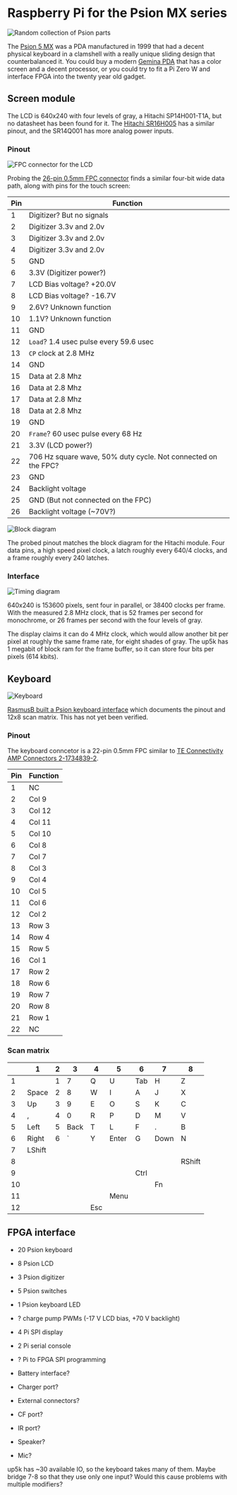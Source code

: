 # Raspberry Pi for the Psion MX series
![Random collection of Psion parts](images/psion-parts.jpg)

The [Psion 5 MX](https://en.wikipedia.org/wiki/Psion_Series_5) was a
PDA manufactured in 1999 that had a decent physical keyboard in a clamshell
with a really unique sliding design that counterbalanced it.
You could buy a modern [Gemina PDA](https://www.www3.planetcom.co.uk/gemini-pda)
that has a color screen and a decent processor, or you could try to
fit a Pi Zero W and interface FPGA into the twenty year old gadget.

## Screen module

The LCD is 640x240 with four levels of gray, a Hitachi SP14H001-T1A,
but no datasheet has been found for it.  The [Hitachi SR16H005](datasheets/SR16H005.pdf) has a similar pinout, and the SR14Q001 has more analog power inputs.


### Pinout

![FPC connector for the LCD](images/lcd-pinout.jpg)

Probing the [26-pin 0.5mm FPC connector](https://www.digikey.com/en/products/detail/amphenol-icc-fci/F32R-1A7H1-11026/11564654)
finds a similar four-bit wide data path, along with pins for the touch screen:

| Pin | Function |
| -|- |
|  1 | Digitizer? But no signals |
|  2 | Digitizer 3.3v and 2.0v |
|  3 | Digitizer 3.3v and 2.0v |
|  4 | Digitizer 3.3v and 2.0v |
|  5 | GND |
|  6 | 3.3V (Digitizer power?) |
|  7 | LCD Bias voltage? +20.0V |
|  8 | LCD Bias voltage? -16.7V |
|  9 | 2.6V? Unknown function |
| 10 | 1.1V? Unknown function |
| 11 | GND |
| 12 | `Load`? 1.4 usec pulse every 59.6 usec |
| 13 | `CP` clock at 2.8 MHz |
| 14 | GND |
| 15 | Data at 2.8 Mhz |
| 16 | Data at 2.8 Mhz |
| 17 | Data at 2.8 Mhz |
| 18 | Data at 2.8 Mhz |
| 19 | GND |
| 20 | `Frame`? 60 usec pulse every 68 Hz |
| 21 | 3.3V (LCD power?) |
| 22 | 706 Hz square wave, 50% duty cycle. Not connected on the FPC? |
| 23 | GND |
| 24 | Backlight voltage |
| 25 | GND (But not connected on the FPC) |
| 26 | Backlight voltage (~70V?) |

![Block diagram](datasheets/SR16H005-blockdiagram.png)

The probed pinout matches the block diagram for the Hitachi module.
Four data pins, a high speed pixel clock, a latch roughly every 640/4 clocks,
and a frame roughly every 240 latches.

### Interface

![Timing diagram](datasheets/SR16H005-timing.png)

640x240 is 153600 pixels, sent four in parallel, or 38400 clocks
per frame.  With the measured 2.8 MHz clock, that is 52 frames
per second for monochrome, or 26 frames per second with the four
levels of gray.

The display claims it can do 4 MHz clock, which would allow another
bit per pixel at roughly the same frame rate, for eight shades of gray.
The up5k has 1 megabit of block ram for the frame buffer, so it can
store four bits per pixels (614 kbits).

## Keyboard

![Keyboard](images/keyboard.jpg)

[RasmusB built a Psion keyboard interface](https://github.com/RasmusB/USB-Keyboard-Adapter)
which documents the pinout and 12x8 scan matrix.  This has not yet been verified.

### Pinout

The keyboard conncetor is a 22-pin 0.5mm FPC similar to
[TE Connectivity AMP Connectors 2-1734839-2](https://www.digikey.com/en/products/detail/te-connectivity-amp-connectors/2-1734839-2/1860478).

| Pin | Function |
| -|- |
| 1 | NC |
| 2 | Col 9 |
| 3 | Col 12 |
| 4 | Col 11 |
| 5 | Col 10 |
| 6 | Col 8 |
| 7 | Col 7 |
| 8 | Col 3 |
| 9 | Col 4 |
| 10 | Col 5 |
| 11 | Col 6 |
| 12 | Col 2 |
| 13 | Row 3 |
| 14 | Row 4 |
| 15 | Row 5 |
| 16 | Col 1 |
| 17 | Row 2 |
| 18 | Row 6 |
| 19 | Row 7 |
| 20 | Row 8 |
| 21 | Row 1 |
| 22 | NC |

### Scan matrix

|    | 1 | 2 | 3 | 4 | 5 | 6 | 7 | 8 |
|   -| - | - | - | - | - | - | - | - |
|  1 |   | 1 | 7 | Q | U | Tab | H | Z |
|  2 | Space | 2 | 8 | W | I | A | J | X |
|  3 | Up | 3 | 9 | E | O | S | K | C |
|  4 | , | 4 | 0 | R | P | D | M | V |
|  5 | Left | 5 | Back | T | L | F | . | B |
|  6 | Right | 6 | \` | Y | Enter | G | Down | N |
|  7 | LShift | | | | | | |
|  8 | | | | | | | | RShift |
|  9 | | | | | | Ctrl | | |
| 10 | | | | | | | Fn | |
| 11 | | | | | Menu | | | |
| 12 | | | | Esc | | | | |


## FPGA interface

* 20 Psion keyboard
* 8 Psion LCD
* 3 Psion digitizer
* 5 Psion switches
* 1 Psion keyboard LED
* ? charge pump PWMs (-17 V LCD bias, +70 V backlight)
* 4 Pi SPI display
* 2 Pi serial console
* ? Pi to FPGA SPI programming

* Battery interface?
* Charger port?
* External connectors?
* CF port?
* IR port?
* Speaker?
* Mic?

up5k has ~30 available IO, so the keyboard takes many of them. Maybe bridge 7-8 so that they
use only one input?  Would this cause problems with multiple modifiers?


